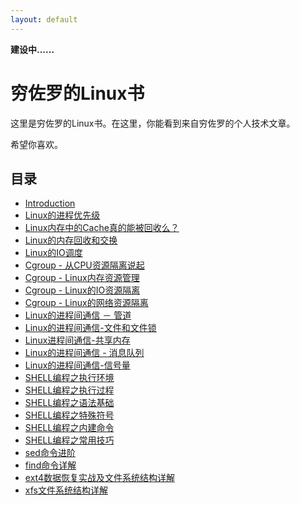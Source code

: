 ```yaml
---
layout: default
---
```


**建设中......**

# 穷佐罗的Linux书

这里是穷佐罗的Linux书。在这里，你能看到来自穷佐罗的个人技术文章。

希望你喜欢。

## 目录

* [Introduction](docs/books/README.md)
* [Linux的进程优先级](docs/books/linuxde-jin-cheng-you-xian-ji.md)
* [Linux内存中的Cache真的能被回收么？](docs/books/linuxnei-cun-zhong-de-cache-zhen-de-neng-bei-hui-shou-yao-ff1f.md)
* [Linux的内存回收和交换](docs/books/linuxde_nei_cun_hui_shou_he_jiao_huan.md)
* [Linux的IO调度](docs/books/linuxde-io-diao-du.md)
* [Cgroup - 从CPU资源隔离说起](docs/books/cgroup_linux_cpu_control_group.md)
* [Cgroup - Linux内存资源管理](docs/books/cgroup_linux_memory_control_group.md)
* [Cgroup - Linux的IO资源隔离](docs/books/cgroup-linuxde-io-zi-yuan-ge-li.md)
* [Cgroup - Linux的网络资源隔离](docs/books/cgroup_linux_network_control_group.md)
* [Linux的进程间通信 － 管道](docs/books/linuxde-jin-cheng-jian-tong-xin-guan-dao.md)
* [Linux的进程间通信-文件和文件锁](docs/books/linuxde-jin-cheng-jian-tong-4fe1-wen-jian-he-wen-jian-suo.md)
* [Linux进程间通信-共享内存](docs/books/linuxjin-cheng-jian-tong-4fe1-gong-xiang-nei-cun.md)
* [Linux的进程间通信 - 消息队列](docs/books/linuxde-jin-cheng-jian-tong-xin-xiao-xi-dui-lie.md)
* [Linux的进程间通信-信号量](docs/books/linuxde-jin-cheng-jian-tong-4fe1-xin-hao-liang.md)
* [SHELL编程之执行环境](docs/books/shellbian-cheng-zhi-zhi-xing-huan-jing.md)
* [SHELL编程之执行过程](docs/books/shellbian-cheng-zhi-zhi-xing-guo-cheng.md)
* [SHELL编程之语法基础](docs/books/shellbian-cheng-zhi-yu-fa-ji-chu.md)
* [SHELL编程之特殊符号](docs/books/shellbian-cheng-zhi-te-shu-fu-hao.md)
* [SHELL编程之内建命令](docs/books/shellbian-cheng-zhi-nei-jian-ming-ling.md)
* [SHELL编程之常用技巧](docs/books/shellbian-cheng-zhi-chang-yong-ji-qiao.md)
* [sed命令进阶](docs/books/sedming-ling-jin-jie.md)
* [find命令详解](docs/books/findming-ling-xiang-jie.md)
* [ext4数据恢复实战及文件系统结构详解](docs/ext4/ext4.md)
* [xfs文件系统结构详解](docs/xfs/XFS文件系统结构.md)

